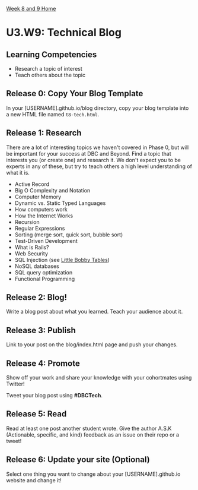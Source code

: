 [Week 8 and 9 Home](../)

# U3.W9: Technical Blog

## Learning Competencies
- Research a topic of interest
- Teach others about the topic

## Release 0: Copy Your Blog Template
In your [USERNAME].github.io/blog directory, copy your blog template into a new HTML file named `t8-tech.html`.

## Release 1: Research

There are a lot of interesting topics we haven't covered in Phase 0, but will be important for your success at DBC and Beyond. Find a topic that interests you (or create one) and research it. We don't expect you to be experts in any of these, but try to teach others a high level understanding of what it is.

- Active Record
- Big O Complexity and Notation
- Computer Memory
- Dynamic vs. Static Typed Languages
- How computers work
- How the Internet Works
- Recursion
- Regular Expressions
- Sorting (merge sort, quick sort, bubble sort)
- Test-Driven Development
- What is Rails?
- Web Security
- SQL Injection (see [Little Bobby Tables](http://xkcd.com/327/))
- NoSQL databases
- SQL query optimization
- Functional Programming

## Release 2: Blog!
Write a blog post about what you learned. Teach your audience about it.

## Release 3: Publish
Link to your post on the blog/index.html page and push your changes.

## Release 4: Promote
Show off your work and share your knowledge with your cohortmates using Twitter!

Tweet your blog post using **#DBCTech**.

## Release 5: Read

Read at least one post another student wrote. Give the author A.S.K (Actionable, specific, and kind) feedback as an issue on their repo or a tweet!

## Release 6: Update your site (Optional)
Select one thing you want to change about your [USERNAME].github.io website and change it!